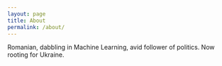 ```yaml
---
layout: page
title: About
permalink: /about/
---
```


Romanian, dabbling in Machine Learning, avid follower of politics. Now rooting for Ukraine.
